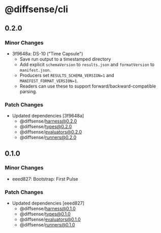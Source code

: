 # @diffsense/cli

## 0.2.0

### Minor Changes

- 3f9648a: DS-10 ("Time Capsule")
  - Save run output to a timestamped directory
  - Add explicit `schemaVersion` to `results.json` and `formatVersion` to `manifest.json`.
  - Producers set `RESULTS_SCHEMA_VERSION=1` and `MANIFEST_FORMAT_VERSION=1`.
  - Readers can use these to support forward/backward-compatible parsing.

### Patch Changes

- Updated dependencies [3f9648a]
  - @diffsense/harness@0.2.0
  - @diffsense/types@0.2.0
  - @diffsense/evaluators@0.2.0
  - @diffsense/runners@0.2.0

## 0.1.0

### Minor Changes

- eeed827: Bootstrap: First Pulse

### Patch Changes

- Updated dependencies [eeed827]
  - @diffsense/harness@0.1.0
  - @diffsense/types@0.1.0
  - @diffsense/evaluators@0.1.0
  - @diffsense/runners@0.1.0
